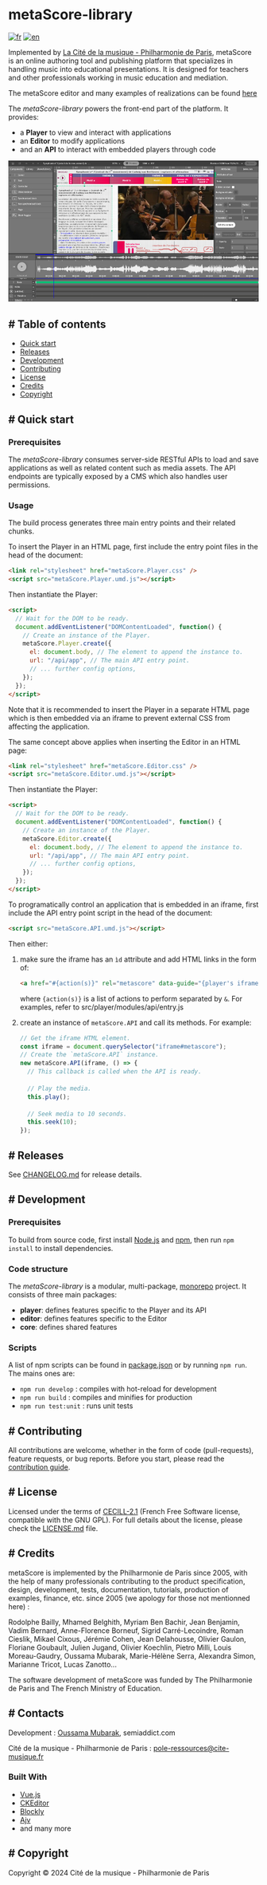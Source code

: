 # metaScore-library

[![fr](https://img.shields.io/badge/lang-fr-white.svg)](README.md)
[![en](https://img.shields.io/badge/lang-en-blue.svg)](README.en.md)

Implemented by [La Cité de la musique - Philharmonie de Paris](https://philharmoniedeparis.fr), metaScore is an online authoring tool and publishing platform that specializes in handling music into educational presentations. It is designed for teachers and other professionals working in music education and mediation.

The metaScore editor and many examples of realizations can be found [here](https://metascore.philharmoniedeparis.fr/)

The _metaScore-library_ powers the front-end part of the platform.
It provides:
* a __Player__ to view and interact with applications
* an __Editor__ to modify applications
* and an __API__ to interact with embedded players through code

![A screenshot presenting the metaScore editor interface](./screenshot.jpg)

## # Table of contents

* [Quick start](#quick-start)
* [Releases](#releases)
* [Development](#development)
* [Contributing](#contributing)
* [License](#license)
* [Credits](#credits)
* [Copyright](#copyright)

<a name="quick-start"></a>
## # Quick start

### Prerequisites

The _metaScore-library_ consumes server-side RESTful APIs to load and save applications as well as related content such as media assets. The API endpoints are typically exposed by a CMS which also handles user permissions.

### Usage

The build process generates three main entry points and their related chunks.

To insert the Player in an HTML page, first include the entry point files in the head of the document:
```html
<link rel="stylesheet" href="metaScore.Player.css" />
<script src="metaScore.Player.umd.js"></script>
```
Then instantiate the Player:
```html
<script>
  // Wait for the DOM to be ready.
  document.addEventListener("DOMContentLoaded", function() {
    // Create an instance of the Player.
    metaScore.Player.create({
      el: document.body, // The element to append the instance to.
      url: "/api/app", // The main API entry point.
      // ... further config options,
    });
  });
</script>
```
Note that it is recommended to insert the Player in a separate HTML page which is then embedded via an iframe to prevent external CSS from affecting the application.

The same concept above applies when inserting the Editor in an HTML page:
```html
<link rel="stylesheet" href="metaScore.Editor.css" />
<script src="metaScore.Editor.umd.js"></script>
```
Then instantiate the Player:
```html
<script>
  // Wait for the DOM to be ready.
  document.addEventListener("DOMContentLoaded", function() {
    // Create an instance of the Player.
    metaScore.Editor.create({
      el: document.body, // The element to append the instance to.
      url: "/api/app", // The main API entry point.
      // ... further config options,
    });
  });
</script>
```

To programatically control an application that is embedded in an iframe, first include the API entry point script in the head of the document:
```html
<script src="metaScore.API.umd.js"></script>
```
Then either:
1. make sure the iframe has an `ìd` attribute and add HTML links in the form of:
    ```html
    <a href="#{action(s)}" rel="metascore" data-guide="{player's iframe id}">{link text}</a>
    ```
    where `{action(s)}` is a list of actions to perform separated by `&`. For examples, refer to src/player/modules/api/entry.js

2. create an instance of `metaScore.API` and call its methods. For example:
    ```js
    // Get the iframe HTML element.
    const iframe = document.querySelector("iframe#metascore");
    // Create the `metaScore.API` instance.
    new metaScore.API(iframe, () => {
      // This callback is called when the API is ready.

      // Play the media.
      this.play();

      // Seek media to 10 seconds.
      this.seek(10);
    });
    ```

<a name="releases"></a>
## # Releases

See [CHANGELOG.md](./CHANGELOG.md) for release details.

<a name="development"></a>
## # Development

### Prerequisites

To build from source code, first install [Node.js](http://nodejs.org/) and [npm](https://npmjs.org/), then run `npm install` to install dependencies.

### Code structure

The _metaScore-library_ is a modular, multi-package, [monorepo](https://en.wikipedia.org/wiki/Monorepo) project.
It consists of three main packages:
* __player__: defines features specific to the Player and its API
* __editor__: defines features specific to the Editor
* __core__: defines shared features

### Scripts

A list of npm scripts can be found in [package.json](./package.json) or by running `npm run`.
The mains ones are:

- `npm run develop` : compiles with hot-reload for development
- `npm run build` : compiles and minifies for production
- `npm run test:unit` : runs unit tests

<a name="contributing"></a>
## # Contributing

All contributions are welcome, whether in the form of code (pull-requests), feature requests, or bug reports.
Before you start, please read the [contribution guide](./.github/CONTRIBUTING.md).

<a name="license"></a>
## # License

Licensed under the terms of [CECILL-2.1](http://www.cecill.info/licences/Licence_CeCILL_V2.1-en.html) (French Free Software license, compatible with the GNU GPL).
For full details about the license, please check the [LICENSE.md](./LICENSE.md) file.

<a name="credits"></a>
## # Credits

metaScore is implemented by the Philharmonie de Paris since 2005, with the help of many professionals contributing to the product specification, design, development, tests, documentation, tutorials, production of examples, finance, etc. since 2005 (we apology for those not mentionned here) :

Rodolphe Bailly, Mhamed Belghith, Myriam Ben Bachir, Jean Benjamin, Vadim Bernard, Anne-Florence Borneuf, Sigrid Carré-Lecoindre, Roman Cieslik, Mikael Cixous, Jérémie Cohen, Jean Delahousse, Olivier Gaulon, Floriane Goubault, Julien Jugand, Olivier Koechlin, Pietro Milli, Louis Moreau-Gaudry, Oussama Mubarak, Marie-Hélène Serra, Alexandra Simon, Marianne Tricot, Lucas Zanotto...

The software development of metaScore was funded by The Philharmonie de Paris and The French Ministry of Education.

## # Contacts
Development : [Oussama Mubarak](https://github.com/semiaddict), semiaddict.com

Cité de la musique - Philharmonie de Paris : pole-ressources@cite-musique.fr

### Built With

- [Vue.js](https://vuejs.org/)
- [CKEditor](https://ckeditor.com/)
- [Blockly](https://developers.google.com/blockly)
- [Ajv](https://ajv.js.org/)
- and many more

<a name="copyright"></a>
## # Copyright

Copyright © 2024 Cité de la musique - Philharmonie de Paris
